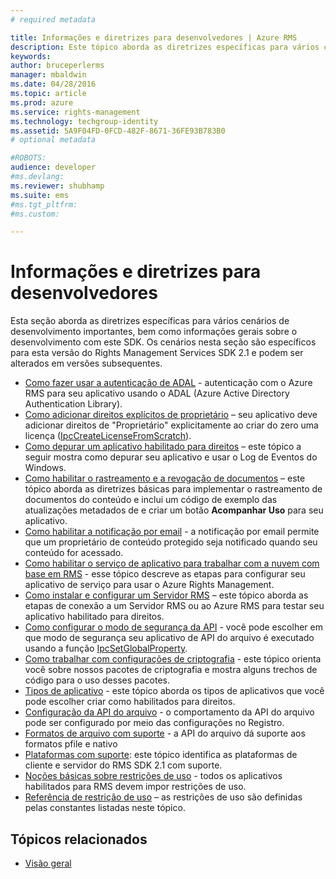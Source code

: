 ```yaml
---
# required metadata

title: Informações e diretrizes para desenvolvedores | Azure RMS
description: Este tópico aborda as diretrizes específicas para vários cenários de desenvolvimento importantes.
keywords:
author: bruceperlerms
manager: mbaldwin
ms.date: 04/28/2016
ms.topic: article
ms.prod: azure
ms.service: rights-management
ms.technology: techgroup-identity
ms.assetid: 5A9F04FD-0FCD-482F-8671-36FE93B783B0
# optional metadata

#ROBOTS:
audience: developer
#ms.devlang:
ms.reviewer: shubhamp
ms.suite: ems
#ms.tgt_pltfrm:
#ms.custom:

---
```


# Informações e diretrizes para desenvolvedores

Esta seção aborda as diretrizes específicas para vários cenários de desenvolvimento importantes, bem como informações gerais sobre o desenvolvimento com este SDK. Os cenários nesta seção são específicos para esta versão do Rights Management Services SDK 2.1 e podem ser alterados em versões subsequentes.
- [Como fazer usar a autenticação de ADAL](how-to-use-adal-authentication.md) - autenticação com o Azure RMS para seu aplicativo usando o ADAL (Azure Active Directory Authentication Library).
- [Como adicionar direitos explícitos de proprietário](add-explicit-owner-rights.md) – seu aplicativo deve adicionar direitos de &quot;Proprietário&quot; explicitamente ao criar do zero uma licença ([IpcCreateLicenseFromScratch](/rights-management/sdk/2.1/api/win/functions#msipc_ipccreatelicensefromscratch)).
- [ Como depurar um aplicativo habilitado para direitos](debugging-applications-that-use-ad-rms.md) – este tópico a seguir mostra como depurar seu aplicativo e usar o Log de Eventos do Windows.
- [Como habilitar o rastreamento e a revogação de documentos](tracking-content.md) – este tópico aborda as diretrizes básicas para implementar o rastreamento de documentos do conteúdo e inclui um código de exemplo das atualizações metadados de e criar um botão **Acompanhar Uso** para seu aplicativo.
- [Como habilitar a notificação por email](how-to-enable-email-notification.md) - a notificação por email permite que um proprietário de conteúdo protegido seja notificado quando seu conteúdo for acessado.
- [Como habilitar o serviço de aplicativo para trabalhar com a nuvem com base em RMS](how-to-use-file-api-with-aadrm-cloud.md) - esse tópico descreve as etapas para configurar seu aplicativo de serviço para usar o Azure Rights Management.
- [Como instalar e configurar um Servidor RMS](how-to-install-and-configure-an-rms-server.md) – este tópico aborda as etapas de conexão a um Servidor RMS ou ao Azure RMS para testar seu aplicativo habilitado para direitos.
- [Como configurar o modo de segurança da API](setting-the-api-security-mode-api-mode.md) - você pode escolher em que modo de segurança seu aplicativo de API do arquivo é executado usando a função [IpcSetGlobalProperty](/rights-management/sdk/2.1/api/win/functions#msipc_ipcsetglobalproperty).
- [Como trabalhar com configurações de criptografia](working-with-encryption.md) - este tópico orienta você sobre nossos pacotes de criptografia e mostra alguns trechos de código para o uso desses pacotes.
- [Tipos de aplicativo](application-types.md) - este tópico aborda os tipos de aplicativos que você pode escolher criar como habilitados para direitos.
- [Configuração da API do arquivo](file-api-configuration.md) - o comportamento da API do arquivo pode ser configurado por meio das configurações no Registro.
- [Formatos de arquivo com suporte](supported-file-formats.md) - a API do arquivo dá suporte aos formatos pfile e nativo
- [Plataformas com suporte](supported-platforms.md): este tópico identifica as plataformas de cliente e servidor do RMS SDK 2.1 com suporte.
- [Noções básicas sobre restrições de uso](understanding-usage-restrictions.md) - todos os aplicativos habilitados para RMS devem impor restrições de uso.
- [Referência de restrição de uso](usage-restriction-reference.md) – as restrições de uso são definidas pelas constantes listadas neste tópico.

 
## Tópicos relacionados ##
* [Visão geral](ad-rms-overview.md)
 

 


<!--HONumber=Jun16_HO2-->


